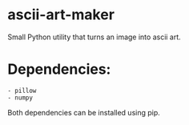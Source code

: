 # ascii-art-maker
Small Python utility that turns an image into ascii art.

# Dependencies:

	- pillow
	- numpy

Both dependencies can be installed using pip.

